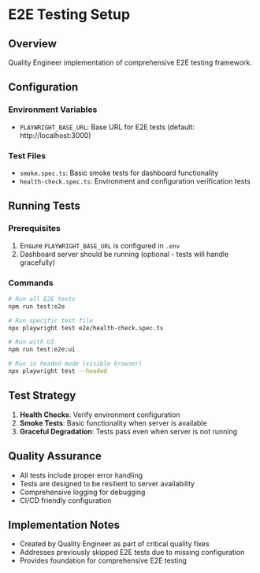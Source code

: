 # E2E Testing Setup

## Overview
Quality Engineer implementation of comprehensive E2E testing framework.

## Configuration

### Environment Variables
- `PLAYWRIGHT_BASE_URL`: Base URL for E2E tests (default: http://localhost:3000)

### Test Files
- `smoke.spec.ts`: Basic smoke tests for dashboard functionality
- `health-check.spec.ts`: Environment and configuration verification tests

## Running Tests

### Prerequisites
1. Ensure `PLAYWRIGHT_BASE_URL` is configured in `.env`
2. Dashboard server should be running (optional - tests will handle gracefully)

### Commands
```bash
# Run all E2E tests
npm run test:e2e

# Run specific test file
npx playwright test e2e/health-check.spec.ts

# Run with UI
npm run test:e2e:ui

# Run in headed mode (visible browser)
npx playwright test --headed
```

## Test Strategy
1. **Health Checks**: Verify environment configuration
2. **Smoke Tests**: Basic functionality when server is available
3. **Graceful Degradation**: Tests pass even when server is not running

## Quality Assurance
- All tests include proper error handling
- Tests are designed to be resilient to server availability
- Comprehensive logging for debugging
- CI/CD friendly configuration

## Implementation Notes
- Created by Quality Engineer as part of critical quality fixes
- Addresses previously skipped E2E tests due to missing configuration
- Provides foundation for comprehensive E2E testing
